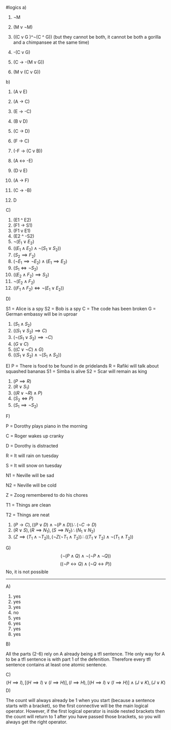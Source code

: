 #logics 
a)

1. ¬M

2. (M v ¬M)

3. ((C v G )^¬(C ^ G)) (but they cannot be both, it cannot be both a gorilla and a chimpansee at the same time)

4. -(C v G)

5. (C -> -(M v G))

6. (M v (C v G))

b)

1. (A v E)

2. (A -> C)

3. (E -> -C)

4. (B v D)

5. (C -> D)

6. (F -> C)

7. (-F -> (C v B))

8. (A <-> -E)

9. (D v E)

10. (A -> F)

11. (C -> -B)

12. D

C)

1. (E1 ^ E2)
2. (F1 -> S1)
3. (F1 v E1)
4. (E2 ^ -S2)
5. $\neg(E_1\lor E_2)$
6. $((E_1 \land E_2) \land \neg (S_1 \lor S_2))$
7. $(S_2 \implies F_2)$
8. $(\neg E_1 \implies \neg E_2)\land(E_1 \implies E_2)$
9. $(S_1 \iff \neg S_2)$
10. $((E_2 \land F_2) \implies S_2)$
11. $\neg (E_2 \land F_2)$
12. $((F_1 \land F_2) \iff \neg (E_1 \lor E_2))$

D)

S1 = Alice is a spy
S2 = Bob is a spy
C = The code has been broken
G = German embassy will be in uproar
1. $(S_1 \land S_2)$
2. $((S_1 \lor S_2) \implies C)$
3. $(\neg (S_1 \lor S_2) \implies \neg C)$
4. $(G \lor C)$
5. $((C \lor \neg C) \land G)$
6. $((S_1 \lor S_2) \land \neg (S_1 \land S_2))$

E)
P = There is food to be found in de pridelands
R = Rafiki will talk about squashed bananas
S1 = Simba is alive
S2 = Scar will remain as king

1. $(P \implies R)$
2. $(R \lor S_1)$
3. $((R \lor \neg R) \land P)$
4. $(S_2 \iff P)$
5. $(S_1 \implies \neg S_2)$

F)

P = Dorothy plays piano in the morning

C = Roger wakes up cranky

D = Dorothy is distracted

R = It will rain on tuesday

S = It will snow on tuesday

N1 = Neville will be sad

N2 = Neville will be cold

Z = Zoog remembered to do his chores

T1 = Things are clean

T2 = Things are neat

1. $(P \rightarrow C), ((P \lor D) \land \neg (P \land D)) \therefore (\neg C \rightarrow D)$
2. $(R \lor S), (R \implies N_1), (S \implies N_2)\therefore(N_1 \lor N_2)$
3. $(Z \implies (T_1 \land \neg T_2)), (\neg Z (\neg T_1 \land T_2))\therefore((T_1 \lor T_2) \land \neg (T_1 \land T_2))$

G)
$$
(\neg (P \land Q) \land \neg (\neg P \land \neg Q))
$$
$$
((\neg P \leftrightarrow Q) \land (\neg Q \leftrightarrow P))
$$
No, it is not possible

---
A)

1. yes
2. yes
3. yes
4. no
5. yes
6. yes
7. yes
8. yes

B)

All the parts (2-6) rely on A already being a tfl sentence. THe only way for A to be a tfl sentence is with part 1 of the defenition. Therefore every tfl sentence contains at least one atomic sentence.

C)
$$(H \implies I), [(H \implies I) \lor (I \implies H)], (I \implies H), [(H \implies I) \lor (I \implies H)] \land (J \lor K), (J \lor K)$$
D)

The count will always already be 1 when you start (because a sentence starts with a bracket), so the first connective will be the main logical operator. However, if the first logical operator is inside nested brackets then the count will return to 1 after you have passed those brackets, so you will always get the right operator.